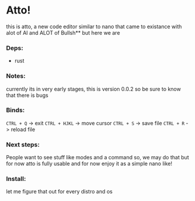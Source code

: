 # Atto!

this is atto, a new code editor similar to nano that came to existance with alot of AI and ALOT of Bullsh** but here we are

### Deps: 
  - rust

### Notes:

currently its in very early stages, this is version 0.0.2 so be sure to know that there is bugs 

### Binds:

`CTRL + Q` -> exit
`CTRL + HJKL` -> move cursor
`CTRL + S` -> save file
`CTRL + R` -> reload file

### Next steps:

People want to see stuff like modes and a command so, we may do that but for now atto is fully usable and for now enjoy it as a simple nano like!

### Install:

let me figure that out for every distro and os
